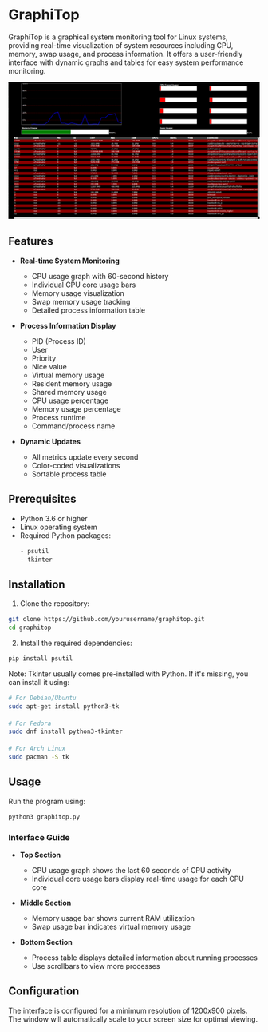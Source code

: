 # GraphiTop

GraphiTop is a graphical system monitoring tool for Linux systems, providing real-time visualization of system resources including CPU, memory, swap usage, and process information. It offers a user-friendly interface with dynamic graphs and tables for easy system performance monitoring.

![GraphiTop Screenshot](https://github.com/AhmedMaher309/graphitop/blob/main/imgs/Screenshot%20from%202024-10-22%2021-56-44.png)

## Features

- **Real-time System Monitoring**
  - CPU usage graph with 60-second history
  - Individual CPU core usage bars
  - Memory usage visualization
  - Swap memory usage tracking
  - Detailed process information table

- **Process Information Display**
  - PID (Process ID)
  - User
  - Priority
  - Nice value
  - Virtual memory usage
  - Resident memory usage
  - Shared memory usage
  - CPU usage percentage
  - Memory usage percentage
  - Process runtime
  - Command/process name

- **Dynamic Updates**
  - All metrics update every second
  - Color-coded visualizations
  - Sortable process table

## Prerequisites

- Python 3.6 or higher
- Linux operating system
- Required Python packages:
  ```bash
  - psutil
  - tkinter
  ```

## Installation

1. Clone the repository:
```bash
git clone https://github.com/yourusername/graphitop.git
cd graphitop
```

2. Install the required dependencies:
```bash
pip install psutil
```

Note: Tkinter usually comes pre-installed with Python. If it's missing, you can install it using:
```bash
# For Debian/Ubuntu
sudo apt-get install python3-tk

# For Fedora
sudo dnf install python3-tkinter

# For Arch Linux
sudo pacman -S tk
```

## Usage

Run the program using:
```bash
python3 graphitop.py
```

### Interface Guide

- **Top Section**
  - CPU usage graph shows the last 60 seconds of CPU activity
  - Individual core usage bars display real-time usage for each CPU core
  
- **Middle Section**
  - Memory usage bar shows current RAM utilization
  - Swap usage bar indicates virtual memory usage
  
- **Bottom Section**
  - Process table displays detailed information about running processes
  - Use scrollbars to view more processes


## Configuration

The interface is configured for a minimum resolution of 1200x900 pixels. The window will automatically scale to your screen size for optimal viewing.
